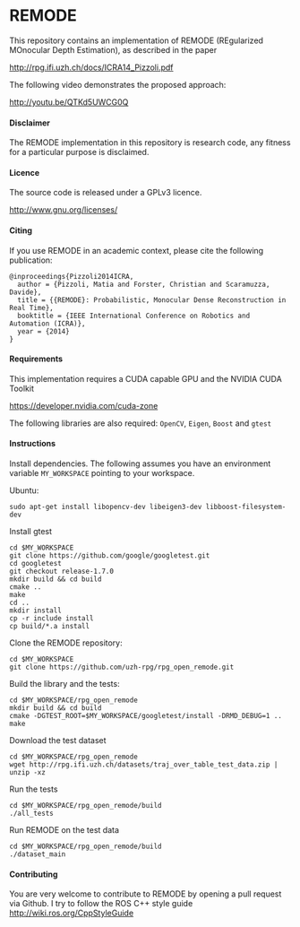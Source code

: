 REMODE
===

This repository contains an implementation of REMODE (REgularized MOnocular Depth Estimation), as described in the paper

http://rpg.ifi.uzh.ch/docs/ICRA14_Pizzoli.pdf

The following video demonstrates the proposed approach:

http://youtu.be/QTKd5UWCG0Q

#### Disclaimer

The REMODE implementation in this repository is research code, any fitness for a particular purpose is disclaimed.

#### Licence

The source code is released under a GPLv3 licence.

http://www.gnu.org/licenses/

#### Citing

If you use REMODE in an academic context, please cite the following publication:

    @inproceedings{Pizzoli2014ICRA,
      author = {Pizzoli, Matia and Forster, Christian and Scaramuzza, Davide},
      title = {{REMODE}: Probabilistic, Monocular Dense Reconstruction in Real Time},
      booktitle = {IEEE International Conference on Robotics and Automation (ICRA)},
      year = {2014}
    }

#### Requirements

This implementation requires a CUDA capable GPU and the NVIDIA CUDA Toolkit

https://developer.nvidia.com/cuda-zone

The following libraries are also required: `OpenCV`, `Eigen`, `Boost` and `gtest`

#### Instructions

Install dependencies. The following assumes you have an environment variable `MY_WORKSPACE` pointing to your workspace.

Ubuntu:
    
    sudo apt-get install libopencv-dev libeigen3-dev libboost-filesystem-dev
    
Install gtest
    
    cd $MY_WORKSPACE
    git clone https://github.com/google/googletest.git
    cd googletest
    git checkout release-1.7.0
    mkdir build && cd build
    cmake ..
    make
    cd ..
    mkdir install
    cp -r include install
    cp build/*.a install

Clone the REMODE repository:

    cd $MY_WORKSPACE
    git clone https://github.com/uzh-rpg/rpg_open_remode.git

Build the library and the tests:

    cd $MY_WORKSPACE/rpg_open_remode
    mkdir build && cd build
    cmake -DGTEST_ROOT=$MY_WORKSPACE/googletest/install -DRMD_DEBUG=1 ..
    make
    
Download the test dataset

    cd $MY_WORKSPACE/rpg_open_remode
    wget http://rpg.ifi.uzh.ch/datasets/traj_over_table_test_data.zip | unzip -xz

Run the tests

    cd $MY_WORKSPACE/rpg_open_remode/build
    ./all_tests

Run REMODE on the test data

    cd $MY_WORKSPACE/rpg_open_remode/build
    ./dataset_main
   
#### Contributing

You are very welcome to contribute to REMODE by opening a pull request via Github.
I try to follow the ROS C++ style guide http://wiki.ros.org/CppStyleGuide
